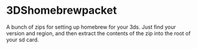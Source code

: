 # 3DShomebrewpacket
A bunch of zips for setting up homebrew for your 3ds.
Just find your version and region, and then extract the contents of the zip into the root of your sd card.
